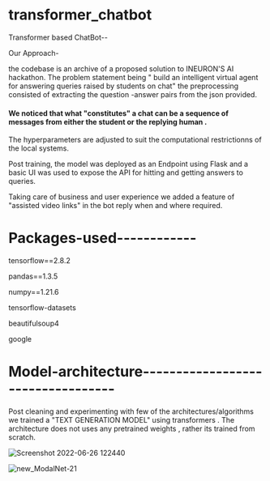 # transformer_chatbot
Transformer based ChatBot--

Our Approach-

the codebase is an archive of a proposed solution to INEURON'S AI hackathon.
The problem statement being " build an intelligent virtual agent for answering queries raised by students on chat"
the preprocessing consisted of extracting the question -answer pairs from the json provided.

#### We noticed that what "constitutes" a chat can be a sequence of messages from either the student or the replying human .



The hyperparameters are adjusted to suit the computational restrictionns of the local systems.

Post training, the model was deployed as an Endpoint using Flask and a basic UI was used to expose the API for hitting and getting answers to queries.


Taking care of business and user experience we added a feature of "assisted video links" in the bot reply when and where required.

# Packages-used------------
tensorflow==2.8.2

pandas==1.3.5

numpy==1.21.6

tensorflow-datasets

beautifulsoup4


google

# Model-architecture----------------------------------
Post cleaning and experimenting with few of the architectures/algorithms we trained a "TEXT GENERATION MODEL"
using transformers . The architecture does not uses any pretrained weights , rather its trained from scratch.

![Screenshot 2022-06-26 122440](https://user-images.githubusercontent.com/70206828/175803152-9be69e5f-0de3-4b10-95b9-81e0e01f48c0.png)




![new_ModalNet-21](https://user-images.githubusercontent.com/70206828/175798243-32f9a7c0-d2c0-41ba-b5e6-a23219651e22.jpg)
